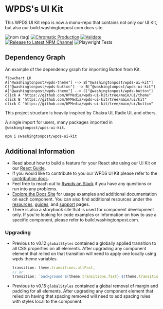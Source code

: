 # WPDS's UI Kit

This WPDS UI Kit repo is now a mono-repo that contains not only our UI Kit, but also our build.washingtonpost.com docs site.

![npm (tag)](https://img.shields.io/npm/v/@washingtonpost/wpds-ui-kit/latest) [![Chromatic Production](https://github.com/WPMedia/wpds-ui-kit/actions/workflows/chromatic-prod.yml/badge.svg)](https://github.com/WPMedia/wpds-ui-kit/actions/workflows/chromatic-prod.yml) [![Validate](https://github.com/WPMedia/wpds-ui-kit/actions/workflows/validation.yml/badge.svg)](https://github.com/WPMedia/wpds-ui-kit/actions/workflows/validation.yml) [![Release to Latest NPM Channel](https://github.com/WPMedia/wpds-ui-kit/actions/workflows/latest-release.yml/badge.svg)](https://github.com/WPMedia/wpds-ui-kit/actions/workflows/latest-release.yml) ![Playwright Tests](https://github.com/WPMedia/wpds-ui-kit/actions/workflows/playwright.yml/badge.svg)

## Dependency Graph

An example of the dependency graph for importing Button from Kit.

```mermaid
flowchart LR
A["@washingtonpost/wpds-theme"] --> B["@washingtonpost/wpds-ui-kit"]
C["@washingtonpost/wpds-button"] --> B["@washingtonpost/wpds-ui-kit"]
A["@washingtonpost/wpds-theme"] --> C["@washingtonpost/wpds-button"]
click A "https://github.com/WPMedia/wpds-ui-kit/tree/main/ui/theme"
click B "https://github.com/WPMedia/wpds-ui-kit/tree/main/ui/kit"
click C "https://github.com/WPMedia/wpds-ui-kit/tree/main/ui/button"
```

This project structure is heavily inspired by Chakra UI, Radix UI, and others.

A single import for users, many packages imported in `@washingtonpost/wpds-ui-kit`.

```bash
npm i @washingtonpost/wpds-ui-kit
```

## Additional Information

- Read about how to build a feature for your React site using our UI Kit on our [React Guide](https://build.washingtonpost.com/resources/guides/react-guide).
- If you would like to contribute to you our WPDS UI Kit please refer to the [contribution docs](docs/CONTRIBUTING.md).
- Feel free to reach out to [#wpds on Slack](https://washpost.slack.com/archives/C01FWHF12BG) if you have any questions or run into any problems.
- [Explore the Docs Site](https://build.washingtonpost.com) for usage examples and additional documentation on each component. You can also find additional resources under the [resources](https://build.washingtonpost.com/resources), [guides](https://build.washingtonpost.com/resources/guides), and [support](https://build.washingtonpost.com/support) pages.
- There is also a storybook site that is used for component development only. If you're looking for code examples or information on how to use a specific component, please refer to build.washingtonpost.com.

### Upgrading

- Previous to v0.12 `globalStyles` contained a globally applied transition to all CSS properties on all elements. After upgrading any component element that relied on that transition will need to apply one locally using wpds theme variables.
  ```javascript
  transition: theme.transitions.allFast,
  // or
  transition: `background ${theme.transitions.fast} ${theme.transitions.inOut`
  ```
- Previous to v0.15 `globalStyles` contained a global removal of margin and padding for all elements. After upgrading any component element that relied on having that spacing removed will need to add spacing rules with styles local to the component.
